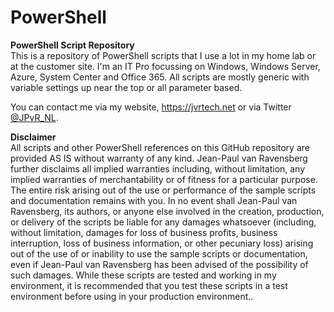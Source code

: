 # PowerShell
<b>PowerShell Script Repository</b><br>
This is a repository of PowerShell scripts that I use a lot in my home lab or at the customer site. I'm an IT Pro focussing on Windows, Windows Server, Azure, System Center and Office 365. All scripts are mostly generic with variable settings up near the top or all parameter based.

You can contact me via my website, https://jvrtech.net or via Twitter <a href="https://www.twitter.com/JPvR_NL">@JPvR_NL</a>.

<b>Disclaimer</b><br>
All scripts and other PowerShell references on this GitHub repository are provided AS IS without warranty of any kind. Jean-Paul van Ravensberg further disclaims all implied warranties including, without limitation, any implied warranties of merchantability or of fitness for a particular purpose. The entire risk arising out of the use or performance of the sample scripts and documentation remains with you. In no event shall Jean-Paul van Ravensberg, its authors, or anyone else involved in the creation, production, or delivery of the scripts be liable for any damages whatsoever (including, without limitation, damages for loss of business profits, business interruption, loss of business information, or other pecuniary loss) arising out of the use of or inability to use the sample scripts or documentation, even if Jean-Paul van Ravensberg has been advised of the possibility of such damages. While these scripts are tested and working in my environment, it is recommended that you test these scripts in a test environment before using in your production environment..
